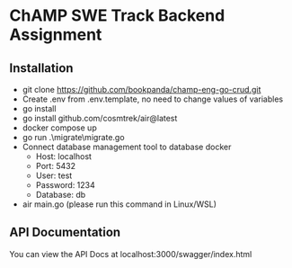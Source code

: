 # ChAMP SWE Track Backend Assignment

## Installation
- git clone https://github.com/bookpanda/champ-eng-go-crud.git
- Create .env from .env.template, no need to change values of variables
- go install
- go install github.com/cosmtrek/air@latest
- docker compose up
- go run .\migrate\migrate.go
- Connect database management tool to database docker
    - Host: localhost
    - Port: 5432
    - User: test
    - Password: 1234
    - Database: db
- air main.go (please run this command in Linux/WSL)

## API Documentation
You can view the API Docs at localhost:3000/swagger/index.html
